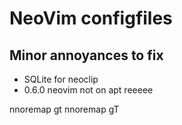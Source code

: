 # NeoVim configfiles

## Minor annoyances to fix
* SQLite for neoclip
* 0.6.0 neovim not on apt reeeee

nnoremap gt <F3>
nnoremap gT <F2>
